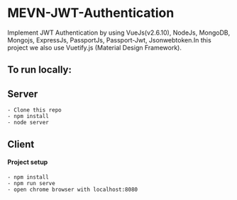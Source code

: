 # MEVN-JWT-Authentication

Implement JWT Authentication by using VueJs(v2.6.10), NodeJs, MongoDB, Mongojs, ExpressJs, PassportJs, Passport-Jwt, Jsonwebtoken.In this project we also use Vuetify.js (Material Design Framework).

## To run locally:

## Server 
```
- Clone this repo
- npm install
- node server
```

## Client

#### Project setup
```
- npm install
- npm run serve
- open chrome browser with localhost:8080
```






 

